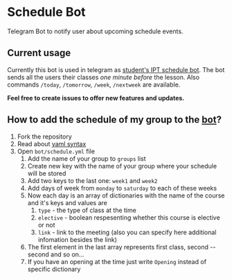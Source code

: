 # Schedule Bot
Telegram Bot to notify user about upcoming schedule events.

## Current usage
Currently this bot is used in telegram as [student's IPT schedule bot](https://t.me/scheduleIPT_bot).
The bot sends all the users their classes *one minute before* the lesson. Also commands `/today`, `/tomorrow`, `/week`, `/nextweek` are available.

**Feel free to create issues to offer new features and updates.**

## How to add the schedule of my group to the [bot](https://t.me/scheduleIPT_bot)?
1. Fork the repository
2. Read about [yaml syntax](https://docs.ansible.com/ansible/latest/reference_appendices/YAMLSyntax.html)
3. Open `bot/schedule.yml` file
    1. Add the name of your group to `groups` list
    2. Create new key with the name of your group where your schedule will be stored
    3. Add two keys to the last one: `week1` and `week2`
    4. Add days of week from `monday` to `saturday` to each of these weeks
    5. Now each day is an array of dictionaries with the name of the course and it's keys and values are
        1. `type` - the type of class at the time
        2. `elective` - boolean respesenting whether this course is elective or not
        3. `link` - link to the meeting (also you can specify here additional infomation besides the link)
    6. The first element in the last array represents first class, second -- second and so on...
    7. If you have an opening at the time just write `Opening` instead of specific dictionary
